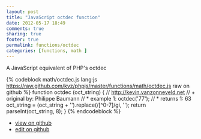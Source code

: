 ```yaml
---
layout: post
title: "JavaScript octdec function"
date: 2012-05-17 18:49
comments: true
sharing: true
footer: true
permalink: functions/octdec
categories: [functions, math ]
---
```

A JavaScript equivalent of PHP's octdec
<!-- more -->
{% codeblock math/octdec.js lang:js https://raw.github.com/kvz/phpjs/master/functions/math/octdec.js raw on github %}
function octdec (oct_string) {
    // http://kevin.vanzonneveld.net
    // +   original by: Philippe Baumann
    // *     example 1: octdec('77');
    // *     returns 1: 63
    oct_string = (oct_string + '').replace(/[^0-7]/gi, '');
    return parseInt(oct_string, 8);
}
{% endcodeblock %}
<ul>
 <li><a href="https://github.com/kvz/phpjs/blob/master/functions/math/octdec.js">view on github</a></li>
 <li><a href="https://github.com/kvz/phpjs/edit/master/functions/math/octdec.js">edit on github</a></li>
</ul>

